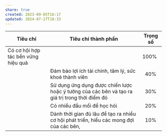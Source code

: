 ```yaml
---
share: true
created: 2023-09-05T16:17
updated: 2024-07-27T18:33
---
```

| Tiêu chí                            | Tiêu chí thành phần                                                                            | Trọng số   |
| ----------------------------------- | ---------------------------------------------------------------------------------------------- | ---------- |
| Có cơ hội hợp tác bền vững hiệu quả |                                                                                                | 100%       |
|                                     | Đảm bảo lợi ích tài chính, tâm lý, sức khoẻ thành viên                                         | &nbsp; 40% |
|                                     | Sử dụng ứng dụng được chiến lược hoặc ý tưởng của các bên và tạo ra giá trị trong thời điểm đó | &nbsp; 30% |
|                                     | Có nhiều đầu mối để học hỏi                                                                    | &nbsp; 20% |
|                                     | Dành thời gian đủ lâu để tạo ra nhiều cơ hội phát triển, hiểu các mong đợi của các bên,        | &nbsp; 10% |
